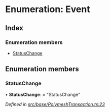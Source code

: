 # Enumeration: Event

## Index

### Enumeration members

* [StatusChange](base.event.md#statuschange)

## Enumeration members

###  StatusChange

• **StatusChange**: = "StatusChange"

*Defined in [src/base/PolymeshTransaction.ts:23](https://github.com/PolymathNetwork/polymesh-sdk/blob/73feada/src/base/PolymeshTransaction.ts#L23)*
